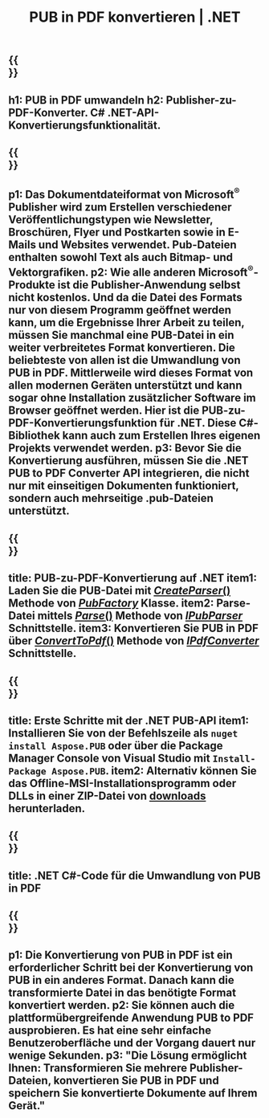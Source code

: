 ﻿---
translation: true
template: /_templates/conversion-child-net.md
title: PUB in PDF konvertieren | .NET
description: Converta PUB para PDF usando a API .NET em qualquer plataforma. Funcionalidade de conversão do editor que é fácil de integrar em sua própria solução.
url: /net/conversion/pub-to-pdf/
metakeywords: pub zu pdf net, pub zu pdf net konvertieren, pub zu pdf c# konverter, pub zu pdf c# konvertieren, pub zu pdf c#
family: pub
platformtag: net
feature: conversion
---

{{<section banner>}}
---
h1: PUB in PDF umwandeln
h2: Publisher-zu-PDF-Konverter. С# .NET-API-Konvertierungsfunktionalität.
---

{{<section overview>}}
---
p1: Das Dokumentdateiformat von Microsoft<sup>®</sup> Publisher wird zum Erstellen verschiedener Veröffentlichungstypen wie Newsletter, Broschüren, Flyer und Postkarten sowie in E-Mails und Websites verwendet. Pub-Dateien enthalten sowohl Text als auch Bitmap- und Vektorgrafiken.
p2: Wie alle anderen Microsoft<sup>®</sup>-Produkte ist die Publisher-Anwendung selbst nicht kostenlos. Und da die Datei des Formats nur von diesem Programm geöffnet werden kann, um die Ergebnisse Ihrer Arbeit zu teilen, müssen Sie manchmal eine PUB-Datei in ein weiter verbreitetes Format konvertieren. Die beliebteste von allen ist die Umwandlung von PUB in PDF. Mittlerweile wird dieses Format von allen modernen Geräten unterstützt und kann sogar ohne Installation zusätzlicher Software im Browser geöffnet werden. Hier ist die PUB-zu-PDF-Konvertierungsfunktion für .NET. Diese C#-Bibliothek kann auch zum Erstellen Ihres eigenen Projekts verwendet werden.
p3: Bevor Sie die Konvertierung ausführen, müssen Sie die .NET PUB to PDF Converter API integrieren, die nicht nur mit einseitigen Dokumenten funktioniert, sondern auch mehrseitige .pub-Dateien unterstützt.
---

{{<section feature1>}}
---
title: PUB-zu-PDF-Konvertierung auf .NET
item1: Laden Sie die PUB-Datei mit [*CreateParser*()](https://reference.aspose.com/pub/net/aspose.pub/pubfactory/methods/createparser/index) Methode von [*PubFactory*](https://reference.aspose.com/pub/net/aspose.pub/pubfactory) Klasse.
item2: Parse-Datei mittels [*Parse*()](https://reference.aspose.com/pub/net/aspose.pub/ipubparser/methods/parse) Methode von [*IPubParser*](https://reference.aspose.com/pub/net/aspose.pub/ipubparser) Schnittstelle.
item3: Konvertieren Sie PUB in PDF über [*ConvertToPdf*()](https://reference.aspose.com/pub/net/aspose.pub/ipdfconverter/methods/converttopdf) Methode von [*IPdfConverter*](https://reference.aspose.com/pub/net/aspose.pub/ipdfconverter) Schnittstelle.
---

{{<section feature2>}}
---
title: Erste Schritte mit der .NET PUB-API
item1: Installieren Sie von der Befehlszeile als ```nuget install Aspose.PUB``` oder über die Package Manager Console von Visual Studio mit ```Install-Package Aspose.PUB```.
item2: Alternativ können Sie das Offline-MSI-Installationsprogramm oder DLLs in einer ZIP-Datei von [downloads](https://releases.aspose.com/pub/net) herunterladen.
---

{{<section codeexample>}}
---
title: .NET C#-Code für die Umwandlung von PUB in PDF
---

{{<section summary>}}
---
p1: Die Konvertierung von PUB in PDF ist ein erforderlicher Schritt bei der Konvertierung von PUB in ein anderes Format. Danach kann die transformierte Datei in das benötigte Format konvertiert werden.
p2: Sie können auch die plattformübergreifende Anwendung PUB to PDF ausprobieren. Es hat eine sehr einfache Benutzeroberfläche und der Vorgang dauert nur wenige Sekunden.
p3: "Die Lösung ermöglicht Ihnen: Transformieren Sie mehrere Publisher-Dateien, konvertieren Sie PUB in PDF und speichern Sie konvertierte Dokumente auf Ihrem Gerät."
---
